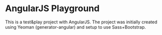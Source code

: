 AngularJS Playground
==============

This is a test&play project with AngularJS. The project was initially created using Yeoman (generator-angular) and setup to use Sass+Bootstrap.
